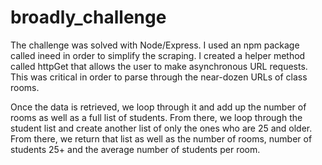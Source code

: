 # broadly_challenge
The challenge was solved with Node/Express. I used an npm package called ineed in order to simplify the scraping. I created a helper method called httpGet that allows the user to make asynchronous URL requests. This was critical in order to parse through the near-dozen URLs of class rooms.

Once the data is retrieved, we loop through it and add up the number of rooms as well as a full list of students. From there, we loop through the student list and create another list of only the ones who are 25 and older. From there, we return that list as well as the number of rooms, number of students 25+ and the average number of students per room.
